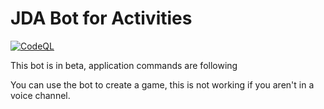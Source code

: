 # JDA Bot for Activities

[![CodeQL](https://github.com/mrtuxa/jda-activities/actions/workflows/codeql-analysis.yml/badge.svg)](https://github.com/mrtuxa/jda-activities/actions/workflows/codeql-analysis.yml)

This bot is in beta, application commands are following


You can use the bot to create a game, this is not working if you aren't in a voice channel.
